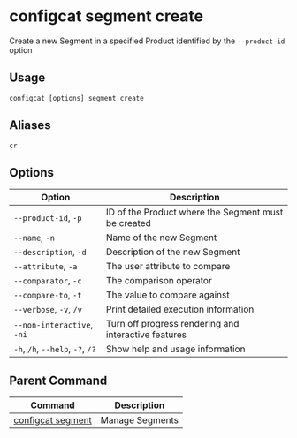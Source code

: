 # configcat segment create
Create a new Segment in a specified Product identified by the `--product-id` option
## Usage
```
configcat [options] segment create
```
## Aliases
`cr`
## Options
| Option | Description |
| ------ | ----------- |
| `--product-id`, `-p` | ID of the Product where the Segment must be created |
| `--name`, `-n` | Name of the new Segment |
| `--description`, `-d` | Description of the new Segment |
| `--attribute`, `-a` | The user attribute to compare |
| `--comparator`, `-c` | The comparison operator |
| `--compare-to`, `-t` | The value to compare against |
| `--verbose`, `-v`, `/v` | Print detailed execution information |
| `--non-interactive`, `-ni` | Turn off progress rendering and interactive features |
| `-h`, `/h`, `--help`, `-?`, `/?` | Show help and usage information |
## Parent Command
| Command | Description |
| ------ | ----------- |
| [configcat segment](configcat-segment.md) | Manage Segments |
